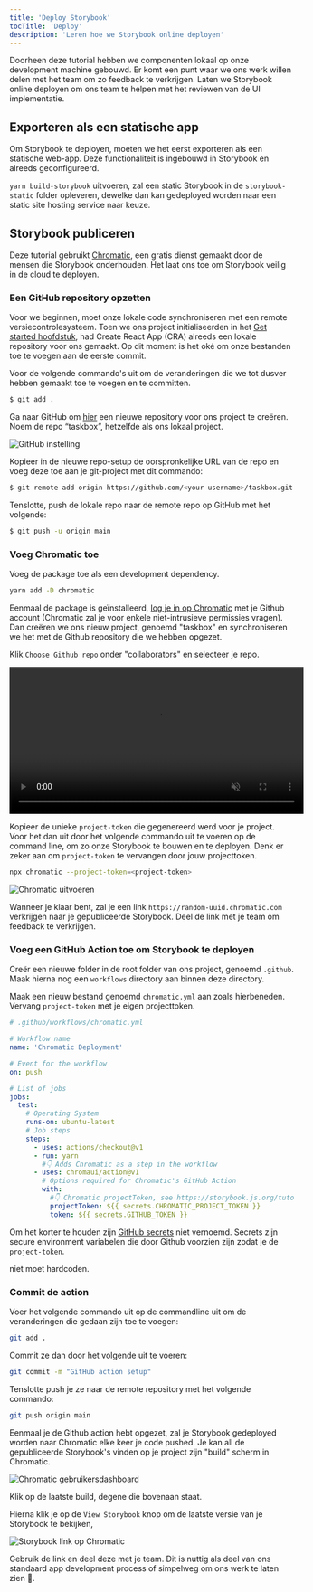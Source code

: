 ```yaml
---
title: 'Deploy Storybook'
tocTitle: 'Deploy'
description: 'Leren hoe we Storybook online deployen'
---
```


Doorheen deze tutorial hebben we componenten lokaal op onze development machine gebouwd. Er komt een punt waar we ons werk willen delen met het team om zo feedback te verkrijgen. Laten we Storybook online deployen om ons team te helpen met het reviewen van de UI implementatie.

## Exporteren als een statische app

Om Storybook te deployen, moeten we het eerst exporteren als een statische web-app. Deze functionaliteit is ingebouwd in Storybook en alreeds geconfigureerd.

`yarn build-storybook` uitvoeren, zal een static Storybook in de `storybook-static` folder opleveren, dewelke dan kan gedeployed worden naar een static site hosting service naar keuze.

## Storybook publiceren

Deze tutorial gebruikt <a href="https://www.chromatic.com/">Chromatic</a>, een gratis dienst gemaakt door de mensen die Storybook onderhouden. Het laat ons toe om Storybook veilig in de cloud te deployen.

### Een GitHub repository opzetten

Voor we beginnen, moet onze lokale code synchroniseren met een remote versiecontrolesysteem. Toen we ons project initialiseerden in het [Get started hoofdstuk](/intro-to-storybook/react/nl/get-started), had Create React App (CRA) alreeds een lokale repository voor ons gemaakt. Op dit moment is het oké om onze bestanden toe te voegen aan de eerste commit.

Voor de volgende commando's uit om de veranderingen die we tot dusver hebben gemaakt toe te voegen en te committen.

```bash
$ git add .
```

Ga naar GitHub om [hier](https://github.com/new) een nieuwe repository voor ons project te creëren. Noem de repo “taskbox”, hetzelfde als ons lokaal project.

![GitHub instelling](/intro-to-storybook/github-create-taskbox.png)

Kopieer in de nieuwe repo-setup de oorspronkelijke URL van de repo en voeg deze toe aan je git-project met dit commando:

```bash
$ git remote add origin https://github.com/<your username>/taskbox.git
```

Tenslotte, push de lokale repo naar de remote repo op GitHub met het volgende:

```bash
$ git push -u origin main
```

### Voeg Chromatic toe

Voeg de package toe als een development dependency.

```bash
yarn add -D chromatic
```

Eenmaal de package is geïnstalleerd, [log je in op Chromatic](https://www.chromatic.com/start) met je Github account (Chromatic zal je voor enkele niet-intrusieve permissies vragen). Dan creëren we ons nieuw project, genoemd "taskbox" en synchroniseren we het met de Github repository die we hebben opgezet.

Klik `Choose Github repo` onder "collaborators" en selecteer je repo.

<video autoPlay muted playsInline loop style="width:520px; margin: 0 auto;">
  <source
    src="/intro-to-storybook/chromatic-setup-learnstorybook.mp4"
    type="video/mp4"
  />
</video>

Kopieer de unieke `project-token` die gegenereerd werd voor je project. Voor het dan uit door het volgende commando uit te voeren op de command line, om zo onze Storybook te bouwen en te deployen. Denk er zeker aan om `project-token` te vervangen door jouw projecttoken.

```bash
npx chromatic --project-token=<project-token>
```

![Chromatic uitvoeren](/intro-to-storybook/chromatic-manual-storybook-console-log.png)

Wanneer je klaar bent, zal je een link `https://random-uuid.chromatic.com` verkrijgen naar je gepubliceerde Storybook. Deel de link met je team om feedback te verkrijgen.

### Voeg een GitHub Action toe om Storybook te deployen

Creër een nieuwe folder in de root folder van ons project, genoemd `.github`. Maak hierna nog een `workflows` directory aan binnen deze directory.

Maak een nieuw bestand genoemd `chromatic.yml` aan zoals hierbeneden. Vervang `project-token` met je eigen projecttoken.

```yaml
# .github/workflows/chromatic.yml

# Workflow name
name: 'Chromatic Deployment'

# Event for the workflow
on: push

# List of jobs
jobs:
  test:
    # Operating System
    runs-on: ubuntu-latest
    # Job steps
    steps:
      - uses: actions/checkout@v1
      - run: yarn
        #👇 Adds Chromatic as a step in the workflow
      - uses: chromaui/action@v1
        # Options required for Chromatic's GitHub Action
        with:
          #👇 Chromatic projectToken, see https://storybook.js.org/tutorials/intro-to-storybook/react/en/deploy/ to obtain it
          projectToken: ${{ secrets.CHROMATIC_PROJECT_TOKEN }}
          token: ${{ secrets.GITHUB_TOKEN }}
```

<div class="aside"><p>Om het korter te houden zijn <a href="https://help.github.com/en/actions/configuring-and-managing-workflows/creating-and-storing-encrypted-secrets">GitHub secrets</a> niet vernoemd. Secrets zijn secure environment variabelen die door Github voorzien zijn zodat je de <code>project-token</code>.</p></div> niet moet hardcoden.

### Commit de action

Voer het volgende commando uit op de commandline uit om de veranderingen die gedaan zijn toe te voegen:

```bash
git add .
```

Commit ze dan door het volgende uit te voeren:

```bash
git commit -m "GitHub action setup"
```

Tenslotte push je ze naar de remote repository met het volgende commando:

```bash
git push origin main
```

Eenmaal je de Github action hebt opgezet, zal je Storybook gedeployed worden naar Chromatic elke keer je code pushed. Je kan all de gepubliceerde Storybook's vinden op je project zijn "build" scherm in Chromatic.

![Chromatic gebruikersdashboard](/intro-to-storybook/chromatic-user-dashboard.png)

Klik op de laatste build, degene die bovenaan staat.

Hierna klik je op de `View Storybook` knop om de laatste versie van je Storybook te bekijken,

![Storybook link op Chromatic](/intro-to-storybook/chromatic-build-storybook-link.png)

Gebruik de link en deel deze met je team. Dit is nuttig als deel van ons standaard app development process of simpelweg om ons werk te laten zien 💅.
